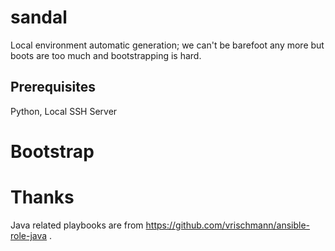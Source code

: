# sandal
Local environment automatic generation; we can't be barefoot any more but boots are too much and bootstrapping is hard.

## Prerequisites

Python, Local SSH Server

# Bootstrap

# Thanks

Java related playbooks are from https://github.com/vrischmann/ansible-role-java .
